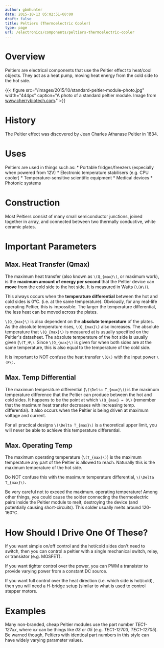 ```yaml
---
author: gbmhunter
date: 2015-10-13 05:02:51+00:00
draft: false
title: Peltiers (Thermoelectric Cooler)
type: page
url: /electronics/components/peltiers-thermoelectric-cooler
---
```


# Overview

Peltiers are electrical components that use the Peltier effect to heat/cool objects. They act as a heat pump, moving heat energy from the cold side to the hot side.

{{< figure src="/images/2015/10/standard-peltier-module-photo.jpg" width="444px" caption="A photo of a standard peltier module. Image from www.cherrybiotech.com."  >}}

# History

The Peltier effect was discovered by Jean Charles Athanase Peltier in 1834.

# Uses

Peltiers are used in things such as:  * Portable fridges/freezers (especially when powered from 12V)  * Electronic temperature stabilisers (e.g. CPU cooler)  * Temperature-sensitive scientific equipment  * Medical devices  * Photonic systems

# Construction

Most Peltiers consist of many small semiconductor junctions, joined together in array, and connected between two thermally conductive, white ceramic plates.

# Important Parameters

## Max. Heat Transfer (Qmax)

The maximum heat transfer (also known as `\(Q_{max}\)`, or maximum work), is the **maximum amount of energy per second** that the Peltier device can **move** from the cold side to the hot side. It is measured in Watts (`\(W\)`).

This always occurs when the **temperature differential** between the hot and cold sides is 0°C. (i.e. at the same temperature). Obviously, for any real-life operating Peltier, this is impossible. The larger the temperature differential, the less heat can be moved across the plates.

`\(Q_{max}\)` is also dependent on the **absolute temperature** of the plates. As the absolute temperature rises, `\(Q_{max}\)` also increases. The absolute temperature that `\(Q_{max}\)` is measured at is usually specified on the Peltier's datasheet. The absolute temperature of the hot side is usually given (`\(T_H\)`. Since `\(Q_{max}\)` is given for when both sides are at the same temperature, this is also equal to the temperature of the cold side.

It is important to NOT confuse the heat transfer `\(Q\)` with the input power `\(P\)`.

## Max. Temp Differential

The maximum temperature differential (`\(\Delta T_{max}\)`) is the maximum temperature difference that the Peltier can produce between the hot and cold sides. It happens to be the point at which `\(Q_{max} = 0\)` (remember that the maximum heat transfer decreases with increasing temp. differential). It also occurs when the Peltier is being driven at maximum voltage and current.

For all practical designs `\(\Delta T_{max}\)` is a theoretical upper limit, you will never be able to achieve this temperature differential.

## Max. Operating Temp

The maximum operating temperature (`\(T_{max}\)`) is the maximum temperature any part of the Peltier is allowed to reach. Naturally this is the maximum temperature of the hot side.

Do NOT confuse this with the maximum temperature differential, `\(\Delta T_{max}\)`.

Be very careful not to exceed the maximum. operating temperature! Among other things, you could cause the solder connecting the thermoelectric pairs inside the Peltier module to melt, destroying the device (and potentially causing short-circuits). This solder usually melts around 120-160°C.

# How Should I Drive One Of These?

If you want simple on/off control and the hot/cold sides don't need to switch, then you can control a peltier with a single mechanical switch, relay, or transistor (e.g. MOSFET).

If you want tighter control over the power, you can PWM a transistor to provide varying power from a constant DC source.

If you want full control over the heat direction (i.e. which side is hot/cold), then you will need a H-bridge setup (similar to what is used to control stepper motors.

# Examples

Many non-branded, cheap Peltier modules use the part number _TEC1-127xx_, where _xx_ can be things like _03_ or _05_ (e.g. _TEC1-12703_, _TEC1-12705_). Be warned though, Peltiers with identical part numbers in this style can have widely varying parameter values.
